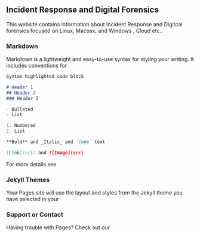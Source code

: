 ## Incident Response and Digital Forensics ##

This website contains information about Incident Response and Digitcal forensics focused on Linux, Macosx, and Windows , Cloud etc..

### Markdown

Markdown is a lightweight and easy-to-use syntax for styling your writing. It includes conventions for

```markdown
Syntax highlighted code block

# Header 1
## Header 2
### Header 3

- Bulleted
- List

1. Numbered
2. List

**Bold** and _Italic_ and `Code` text

[Link](url) and ![Image](src)
```

For more details see 

### Jekyll Themes

Your Pages site will use the layout and styles from the Jekyll theme you have selected in your 

### Support or Contact

Having trouble with Pages? Check out our 
